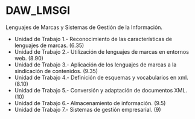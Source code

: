 # DAW_LMSGI
Lenguajes de Marcas y Sistemas de Gestión de la Información.

* Unidad de Trabajo 1.- Reconocimiento de las características de lenguajes de marcas. (6.35)
* Unidad de Trabajo 2.- Utilización de lenguajes de marcas en entornos web. (8.90)
* Unidad de Trabajo 3.- Aplicación de los lenguajes de marcas a la sindicación de contenidos. (9.35)
* Unidad de Trabajo 4.- Definición de esquemas y vocabularios en xml. (8.10)
* Unidad de Trabajo 5.- Conversión y adaptación de documentos XML. (10)
* Unidad de Trabajo 6.- Almacenamiento de información. (9.5)
* Unidad de Trabajo 7.- Sistemas de gestión empresarial. (9)
